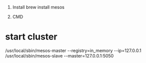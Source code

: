 1. Install
brew install mesos

2. CMD

# start cluster
/usr/local/sbin/mesos-master --registry=in_memory --ip=127.0.0.1
/usr/local/sbin/mesos-slave --master=127.0.0.1:5050
